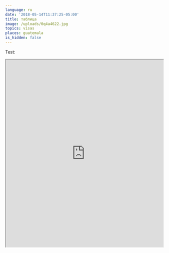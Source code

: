 ```yaml
---
language: ru
date: '2018-05-14T11:37:25-05:00'
title: таблица
image: /uploads/0q4a4622.jpg
topics: visas
places: guatemala
is_hidden: false
---
```

Test:

<iframe width="100%" height="600px" src="https://docs.google.com/spreadsheets/d/e/2PACX-1vRvVtEG37M1-sgsUeK94UdERnjGiVw_SMTTO_8p6iqIY3DikNei4xe6KhsPlPNTwyNIA_z-xTzri6M4/pubhtml?widget=true&amp;headers=false"></iframe>
